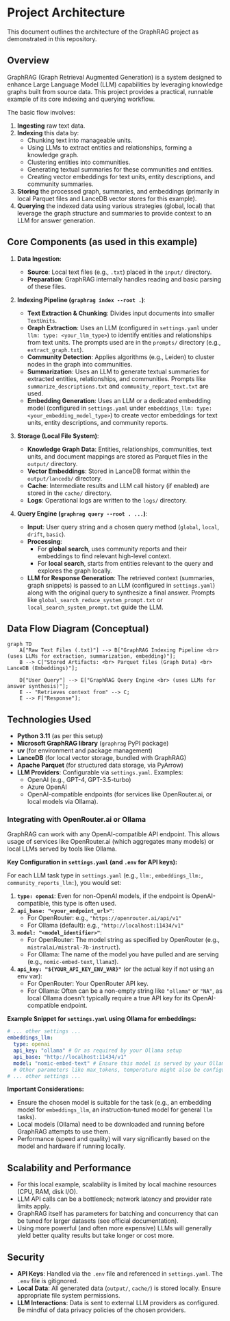 # Project Architecture

This document outlines the architecture of the GraphRAG project as demonstrated in this repository.

## Overview

GraphRAG (Graph Retrieval Augmented Generation) is a system designed to enhance Large Language Model (LLM) capabilities by leveraging knowledge graphs built from source data. This project provides a practical, runnable example of its core indexing and querying workflow.

The basic flow involves:
1.  **Ingesting** raw text data.
2.  **Indexing** this data by: 
    *   Chunking text into manageable units.
    *   Using LLMs to extract entities and relationships, forming a knowledge graph.
    *   Clustering entities into communities.
    *   Generating textual summaries for these communities and entities.
    *   Creating vector embeddings for text units, entity descriptions, and community summaries.
3.  **Storing** the processed graph, summaries, and embeddings (primarily in local Parquet files and LanceDB vector stores for this example).
4.  **Querying** the indexed data using various strategies (global, local) that leverage the graph structure and summaries to provide context to an LLM for answer generation.

## Core Components (as used in this example)

1.  **Data Ingestion**:
    *   **Source**: Local text files (e.g., `.txt`) placed in the `input/` directory.
    *   **Preparation**: GraphRAG internally handles reading and basic parsing of these files.

2.  **Indexing Pipeline (`graphrag index --root .`)**:
    *   **Text Extraction & Chunking**: Divides input documents into smaller `TextUnits`.
    *   **Graph Extraction**: Uses an LLM (configured in `settings.yaml` under `llm: type: <your_llm_type>`) to identify entities and relationships from text units. The prompts used are in the `prompts/` directory (e.g., `extract_graph.txt`).
    *   **Community Detection**: Applies algorithms (e.g., Leiden) to cluster nodes in the graph into communities.
    *   **Summarization**: Uses an LLM to generate textual summaries for extracted entities, relationships, and communities. Prompts like `summarize_descriptions.txt` and `community_report_text.txt` are used.
    *   **Embedding Generation**: Uses an LLM or a dedicated embedding model (configured in `settings.yaml` under `embeddings_llm: type: <your_embedding_model_type>`) to create vector embeddings for text units, entity descriptions, and community reports.

3.  **Storage (Local File System)**:
    *   **Knowledge Graph Data**: Entities, relationships, communities, text units, and document mappings are stored as Parquet files in the `output/` directory.
    *   **Vector Embeddings**: Stored in LanceDB format within the `output/lancedb/` directory.
    *   **Cache**: Intermediate results and LLM call history (if enabled) are stored in the `cache/` directory.
    *   **Logs**: Operational logs are written to the `logs/` directory.

4.  **Query Engine (`graphrag query --root . ...`)**:
    *   **Input**: User query string and a chosen query method (`global`, `local`, `drift`, `basic`).
    *   **Processing**: 
        *   For **global search**, uses community reports and their embeddings to find relevant high-level context.
        *   For **local search**, starts from entities relevant to the query and explores the graph locally.
    *   **LLM for Response Generation**: The retrieved context (summaries, graph snippets) is passed to an LLM (configured in `settings.yaml`) along with the original query to synthesize a final answer. Prompts like `global_search_reduce_system_prompt.txt` or `local_search_system_prompt.txt` guide the LLM.

## Data Flow Diagram (Conceptual)

```mermaid
graph TD
    A["Raw Text Files (.txt)"] --> B["GraphRAG Indexing Pipeline <br> (uses LLMs for extraction, summarization, embedding)"];
    B --> C["Stored Artifacts: <br> Parquet files (Graph Data) <br> LanceDB (Embeddings)"];
    
    D["User Query"] --> E["GraphRAG Query Engine <br> (uses LLMs for answer synthesis)"];
    E -- "Retrieves context from" --> C;
    E --> F["Response"];
```

## Technologies Used

*   **Python 3.11** (as per this setup)
*   **Microsoft GraphRAG library** (`graphrag` PyPI package)
*   **uv** (for environment and package management)
*   **LanceDB** (for local vector storage, bundled with GraphRAG)
*   **Apache Parquet** (for structured data storage, via PyArrow)
*   **LLM Providers**: Configurable via `settings.yaml`. Examples:
    *   OpenAI (e.g., GPT-4, GPT-3.5-turbo)
    *   Azure OpenAI
    *   OpenAI-compatible endpoints (for services like OpenRouter.ai, or local models via Ollama).

### Integrating with OpenRouter.ai or Ollama

GraphRAG can work with any OpenAI-compatible API endpoint. This allows usage of services like OpenRouter.ai (which aggregates many models) or local LLMs served by tools like Ollama.

**Key Configuration in `settings.yaml` (and `.env` for API keys):**

For each LLM task type in `settings.yaml` (e.g., `llm:`, `embeddings_llm:`, `community_reports_llm:`), you would set:

1.  **`type: openai`**: Even for non-OpenAI models, if the endpoint is OpenAI-compatible, this type is often used.
2.  **`api_base: "<your_endpoint_url>"`**: 
    *   For OpenRouter: e.g., `"https://openrouter.ai/api/v1"`
    *   For Ollama (default): e.g., `"http://localhost:11434/v1"`
3.  **`model: "<model_identifier>"`**: 
    *   For OpenRouter: The model string as specified by OpenRouter (e.g., `mistralai/mistral-7b-instruct`).
    *   For Ollama: The name of the model you have pulled and are serving (e.g., `nomic-embed-text`, `llama3`).
4.  **`api_key: "${YOUR_API_KEY_ENV_VAR}"`** (or the actual key if not using an env var):
    *   For OpenRouter: Your OpenRouter API key.
    *   For Ollama: Often can be a non-empty string like `"ollama"` or `"NA"`, as local Ollama doesn't typically require a true API key for its OpenAI-compatible endpoint.

**Example Snippet for `settings.yaml` using Ollama for embeddings:**
```yaml
# ... other settings ...
embeddings_llm:
  type: openai
  api_key: "ollama" # Or as required by your Ollama setup
  api_base: "http://localhost:11434/v1"
  model: "nomic-embed-text" # Ensure this model is served by your Ollama instance
  # Other parameters like max_tokens, temperature might also be configurable
# ... other settings ...
```

**Important Considerations:**
*   Ensure the chosen model is suitable for the task (e.g., an embedding model for `embeddings_llm`, an instruction-tuned model for general `llm` tasks).
*   Local models (Ollama) need to be downloaded and running before GraphRAG attempts to use them.
*   Performance (speed and quality) will vary significantly based on the model and hardware if running locally.

## Scalability and Performance

*   For this local example, scalability is limited by local machine resources (CPU, RAM, disk I/O).
*   LLM API calls can be a bottleneck; network latency and provider rate limits apply.
*   GraphRAG itself has parameters for batching and concurrency that can be tuned for larger datasets (see official documentation).
*   Using more powerful (and often more expensive) LLMs will generally yield better quality results but take longer or cost more.

## Security

*   **API Keys**: Handled via the `.env` file and referenced in `settings.yaml`. The `.env` file is gitignored.
*   **Local Data**: All generated data (`output/`, `cache/`) is stored locally. Ensure appropriate file system permissions.
*   **LLM Interactions**: Data is sent to external LLM providers as configured. Be mindful of data privacy policies of the chosen providers. 